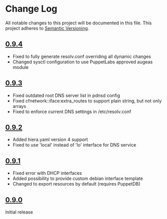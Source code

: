 # Change Log

All notable changes to this project will be documented in this file. This
project adheres to [Semantic Versioning](http://semver.org/).

## [0.9.4]

- Fixed to fully generate resolv.conf overriding all dynamic changes
- Changed sysctl configuration to use PuppetLabs approved augeas module

## [0.9.3]

- Fixed outdated root DNS server list in pdnsd config
- Fixed cfnetwork::iface:extra_routes to support plain string, but not only arrays
- Fixed to enforce current DNS settings in /etc/resolv.conf


## [0.9.2]

- Added hiera.yaml version 4 support
- Fixed to use 'local' instead of 'lo' interface for DNS service

## [0.9.1]

- Fixed error with DHCP interfaces
- Added possibility to provide custom debian interface template
- Changed to export resources by default (requires PuppetDB)

## [0.9.0]

Initial release

[0.9.4]: https://github.com/codingfuture/puppet-cfnetwork/releases/tag/v0.9.4
[0.9.3]: https://github.com/codingfuture/puppet-cfnetwork/releases/tag/v0.9.3
[0.9.2]: https://github.com/codingfuture/puppet-cfnetwork/releases/tag/v0.9.2
[0.9.1]: https://github.com/codingfuture/puppet-cfnetwork/releases/tag/v0.9.1
[0.9.0]: https://github.com/codingfuture/puppet-cfnetwork/releases/tag/v0.9.0